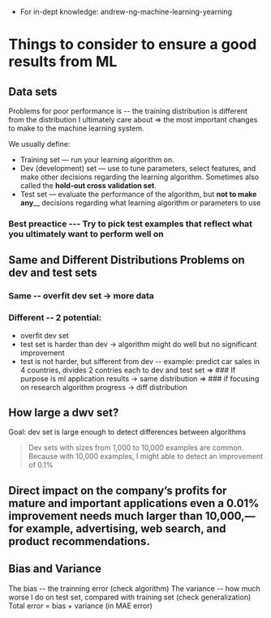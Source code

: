 - For in-dept knowledge:
andrew-ng-machine-learning-yearning

# Things to consider to ensure a good results from ML
## Data sets
Problems for poor performance is -- the training distribution is different from the distribution I ultimately care about
=> the most important changes to make to the machine learning system.

We usually define:
  - Training set —  run your learning algorithm on.
  - Dev (development) set — use to tune parameters, select features, and make other decisions regarding the learning algorithm. Sometimes also called the **hold-out cross validation set**.
  - Test set —  evaluate the performance of the algorithm, but **not to make any**__ decisions regarding what learning algorithm or parameters to use

### Best preactice --- Try to pick test examples that reflect what you ultimately want to perform well on

## Same and Different Distributions Problems on dev and test sets
### Same -- overfit dev set -> more data
### Different -- 2 potential:
- overfit dev set
- test set is harder than dev  -> algorithm might do well but no significant improvement
- test is not harder, but sifferent from dev -- example: predict car sales in 4 countries, divides 2 contries each to dev and test set
  => ### If purpose is ml application results -> same distribution
  => ### if focusing on research algorithm progress -> diff distribution

## How large a dwv set?
Goal: dev set is large enough to detect differences between algorithms 
> Dev sets with sizes from 1,000 to 10,000 examples are common. Because with 10,000 examples, I might able to detect an improvement of 0.1%
## Direct impact on the company’s profits for mature and important applications even a 0.01% improvement needs much larger than 10,000,—for example, advertising, web search, and product recommendations.

## Bias and Variance
The bias -- the trainning error (check algorithm)
The variance -- how much worse I do on test set, compared with training set (check generalization)
    Total error = bias + variance (in MAE error)
